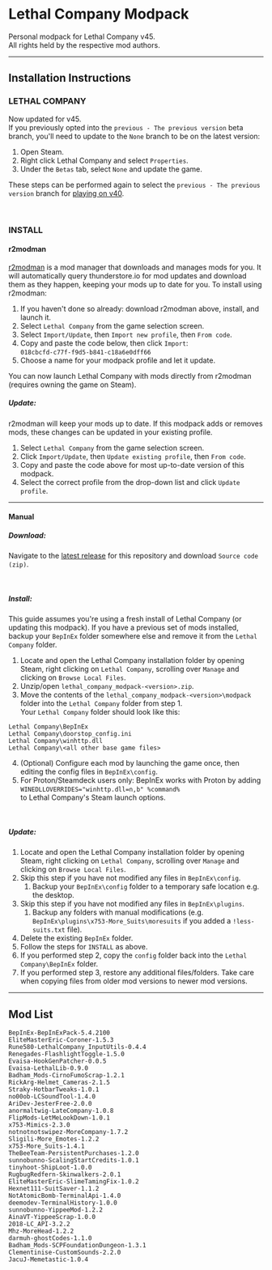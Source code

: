 # Lethal Company Modpack
Personal modpack for Lethal Company v45.\
All rights held by the respective mod authors.

---
## Installation Instructions
### LETHAL COMPANY
Now updated for v45.\
If you previously opted into the `previous - The previous version` beta branch, you'll need to update to the `None` branch to be on the latest version:
1. Open Steam.
2. Right click Lethal Company and select `Properties`.
3. Under the `Betas` tab, select `None` and update the game.

These steps can be performed again to select the `previous - The previous version` branch for [playing on v40](https://github.com/konovic/lethal_company_modpack/releases/tag/v1.1.0).

<br>

### INSTALL

#### r2modman
[r2modman](https://thunderstore.io/c/lethal-company/p/ebkr/r2modman/) is a mod manager that downloads and manages mods for you. It will automatically query thunderstore.io for mod updates and download them as they happen, keeping your mods up to date for you.
To install using r2modman:
1. If you haven't done so already: download r2modman above, install, and launch it.
2. Select `Lethal Company` from the game selection screen.
3. Select `Import/Update`, then `Import new profile`, then `From code`.
4. Copy and paste the code below, then click `Import`:\
`018cbcfd-c77f-f9d5-b841-c18a6e0dff66`
5. Choose a name for your modpack profile and let it update.

You can now launch Lethal Company with mods directly from r2modman (requires owning the game on Steam).
##### Update:
r2modman will keep your mods up to date. If this modpack adds or removes mods, these changes can be updated in your existing profile.
1. Select `Lethal Company` from the game selection screen.
2. Click `Import/Update`, then `Update existing profile`, then `From code`.
3. Copy and paste the code above for most up-to-date version of this modpack.
4. Select the correct profile from the drop-down list and click `Update profile`.

---
#### Manual
##### Download:
Navigate to the [latest release](https://github.com/konovic/lethal_company_modpack/releases/latest) for this repository and download `Source code (zip)`.

<br>

##### Install:
This guide assumes you're using a fresh install of Lethal Company (or updating this modpack). If you have a previous set of mods installed, backup your `BepInEx` folder somewhere else and remove it from the `Lethal Company` folder.
1. Locate and open the Lethal Company installation folder by opening Steam, right clicking on `Lethal Company`, scrolling over `Manage` and clicking on `Browse Local Files`.
2. Unzip/open `lethal_company_modpack-<version>.zip`.
3. Move the contents of the `lethal_company_modpack-<version>\modpack` folder into the `Lethal Company` folder from step 1.\
Your `Lethal Company` folder should look like this:
```
Lethal Company\BepInEx
Lethal Company\doorstop_config.ini
Lethal Company\winhttp.dll
Lethal Company\<all other base game files>
```
4. (Optional) Configure each mod by launching the game once, then editing the config files in `BepInEx\config`.
5. For Proton/Steamdeck users only: BepInEx works with Proton by adding\
`WINEDLLOVERRIDES="winhttp.dll=n,b" %command%`\
to Lethal Company's Steam launch options.

<br>

##### Update:
1. Locate and open the Lethal Company installation folder by opening Steam, right clicking on `Lethal Company`, scrolling over `Manage` and clicking on `Browse Local Files`.
2. Skip this step if you have not modified any files in `BepInEx\config`.
    1. Backup your `BepInEx\config` folder to a temporary safe location e.g. the desktop.
3. Skip this step if you have not modified any files in `BepInEx\plugins`.
    1. Backup any folders with manual modifications (e.g. `BepInEx\plugins\x753-More_Suits\moresuits` if you added a `!less-suits.txt` file).
4. Delete the existing `BepInEx` folder.
5. Follow the steps for `INSTALL` as above.
6. If you performed step 2, copy the `config` folder back into the `Lethal Company\BepInEx` folder.
7. If you performed step 3, restore any additional files/folders. Take care when copying files from older mod versions to newer mod versions.

---
## Mod List
```
BepInEx-BepInExPack-5.4.2100
EliteMasterEric-Coroner-1.5.3
Rune580-LethalCompany_InputUtils-0.4.4
Renegades-FlashlightToggle-1.5.0
Evaisa-HookGenPatcher-0.0.5
Evaisa-LethalLib-0.9.0
Badham_Mods-CirnoFumoScrap-1.2.1
RickArg-Helmet_Cameras-2.1.5
Straky-HotbarTweaks-1.0.1
no00ob-LCSoundTool-1.4.0
AriDev-JesterFree-2.0.0
anormaltwig-LateCompany-1.0.8
FlipMods-LetMeLookDown-1.0.1
x753-Mimics-2.3.0
notnotnotswipez-MoreCompany-1.7.2
Sligili-More_Emotes-1.2.2
x753-More_Suits-1.4.1
TheBeeTeam-PersistentPurchases-1.2.0
sunnobunno-ScalingStartCredits-1.0.1
tinyhoot-ShipLoot-1.0.0
RugbugRedfern-Skinwalkers-2.0.1
EliteMasterEric-SlimeTamingFix-1.0.2
Hexnet111-SuitSaver-1.1.2
NotAtomicBomb-TerminalApi-1.4.0
deemodev-TerminalHistory-1.0.0
sunnobunno-YippeeMod-1.2.2
AinaVT-YippeeScrap-1.0.0
2018-LC_API-3.2.2
Mhz-MoreHead-1.2.2
darmuh-ghostCodes-1.1.0
Badham_Mods-SCPFoundationDungeon-1.3.1
Clementinise-CustomSounds-2.2.0
JacuJ-Memetastic-1.0.4
```
